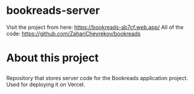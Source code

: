 # bookreads-server

Visit the project from here: https://bookreads-ab7cf.web.app/
All of the code: https://github.com/ZahariCheyrekov/bookreads

# <p id="about">About this project</p>

Repository that stores server code for the Bookreads application project. Used for deploying it on Vercel.
